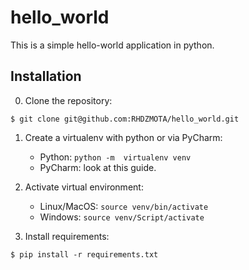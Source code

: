 # hello_world

This is a simple hello-world application in python.

## Installation

0. Clone the repository:

```commandline
$ git clone git@github.com:RHDZMOTA/hello_world.git
```

1. Create a virtualenv with python or via PyCharm:
    * Python: `python -m  virtualenv venv`
    * PyCharm: look at this guide.

2. Activate virtual environment:
   * Linux/MacOS: `source venv/bin/activate`
   * Windows: `source venv/Script/activate`
   
3. Install requirements:

```commandline
$ pip install -r requirements.txt
```

